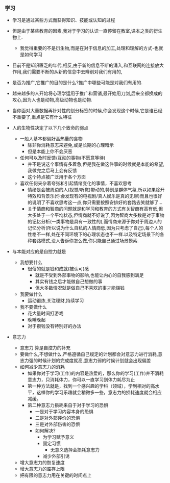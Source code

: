 ### 学习
- 学习是通过某些方式而获得知识、技能或认知的过程
- 但是由于某些教育的因素,我对于学习的认识一直停留在教室,课本之类的衍生物上.
    - 我觉得重要的不是衍生物,而是在对于信息的加工,处理和理解的方式-也就是如何学习
- 目前不是知识匮乏的年代,相反,由于新的信息不断的涌入,和互联网的连接放大作用,我们需要不断的从新的信息中去辨别对我们有用的,
- 是否为推广,它推广的目的是什么?推广中哪些可能是对我们有用的.
- 越来越多的人开始将心理学运用于推广和营销,最开始用刀剑,后来全都换成的攻心,因为人也是动物,高级动物也是动物.
- 当你面对大量数据再针对性的划分标签的时候,你会发现这个时候,它是谁已经不重要了,重点是它有什么特征
- 人的生物性决定了以下几个致命的弱点
    -  一般人基本都偏好高热量的食物
        - 除非你消耗意志来避免,或是长期的心理暗示
        - 但是本能上你不会厌恶
	- 任何可以及时反馈/互动的事物(不愿意等待)
	    - 并不是说这个事情有多着急,但是我在做这件事的时候就是本能的希望,我做完之后马上会有反馈
	    - 这个特点被广泛用于各个方面
	- 喜欢任何夹杂着夸张和引起情绪变化的事情，不喜欢思考
	    - 情绪是会被周边的人(视觉/听觉)带动的,特别是群体气氛,所以如果除开特效和背景乐(你会发现有的电视剧/真人娱乐是真的无聊)而且也很好的说明了不喜欢思考这一点,你只需要按照安排好的套路去笑就够了...
	    - 关于情商和智商的问题就是和学习和教育的方式有关智商有高有低,但大多处于一个平均状态,但情商就不好说了,因为智商大多数是对于事物的记忆分析(一类事物是具有一致性的),而情商来源于你对于周边人的记忆分析(所以说为什么自私的人情商低,因为只考虑了自己),每个人的性格不一样,处在不同环境下的心理状态也不一样.以及特定场景下的各种套路模式,没人告诉你怎么做,你只能自己通过场景摸索.
- 与本能对应的是自控力就是
    - 我想要什么
        - 很俗的就是钱和成就(被认可)感
            - 就是不受到外部事物的影响,也能让内心的自我感到满足
            - 其实有钱之后才能做自己想做的事
            - 但大多数情况就是做自己不喜欢的事才能赚钱
    - 我要做什么
        - 运动锻炼,关注理财,持续学习
    - 我不要做什么
        - 花大量时间打游戏
        - 晚睡晚起
        - 对于攒钱没有特别好的办法

- 意志力
    - 意志力 算是自控力的补充
    - 要做什么,不想做什么,严格遵循自己规定的计划都会对意志力进行消耗,意志力强的时候计划的完成度就高,意志力弱的时候计划就会出现偏差
    - 如何减少意志力的消耗
        - 如果你对于学习(工作)的内容是热爱的，那么你的学习(工作)并不消耗意志力，只消耗体力，你可以一直学习到体力耗尽为止
    	- 第一种方法就是，找到一个感兴趣的学科（领域），学到相对的高水平，这样你的学习乐趣就会稍微多一些，意志力的损耗速度就会相应减缓。
    	- 第二种意志力损耗来自于对于学习的恐惧
    		- 一是对于学习内容本身的恐惧
    		- 二是对外部评价的恐惧
    		- 三是对外部伤害的恐惧
    		- 如何解决?
    			- 为学习赋予意义
    			- 固定习惯
    				- 无意义选择会损耗意志力
    			- 减少外部引诱
    - 增大意志力的恢复速度
    - 增大意志力的库存上限
    - 把有限的意志力用在关键的时间点上